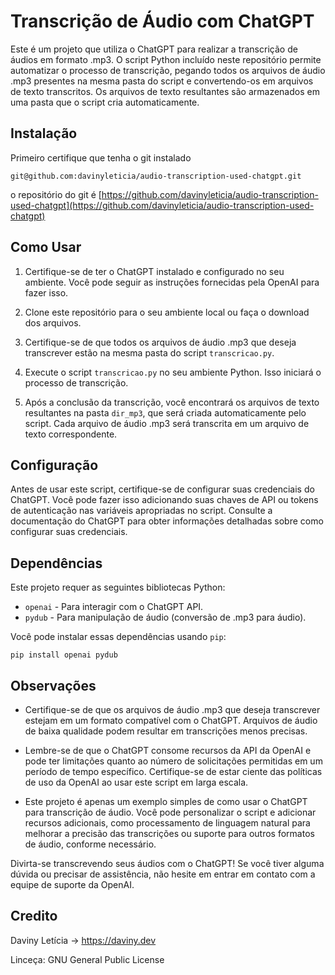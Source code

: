 # Transcrição de Áudio com ChatGPT

Este é um projeto que utiliza o ChatGPT para realizar a transcrição de áudios em formato .mp3. O script Python incluído neste repositório permite automatizar o processo de transcrição, pegando todos os arquivos de áudio .mp3 presentes na mesma pasta do script e convertendo-os em arquivos de texto transcritos. Os arquivos de texto resultantes são armazenados em uma pasta que o script cria automaticamente.

## Instalação

Primeiro certifique que tenha o git instalado

```
git@github.com:davinyleticia/audio-transcription-used-chatgpt.git
```
o repositório do git é [https://github.com/davinyleticia/audio-transcription-used-chatgpt](https://github.com/davinyleticia/audio-transcription-used-chatgpt)

## Como Usar

1. Certifique-se de ter o ChatGPT instalado e configurado no seu ambiente. Você pode seguir as instruções fornecidas pela OpenAI para fazer isso.

2. Clone este repositório para o seu ambiente local ou faça o download dos arquivos.

3. Certifique-se de que todos os arquivos de áudio .mp3 que deseja transcrever estão na mesma pasta do script `transcricao.py`.

4. Execute o script `transcricao.py` no seu ambiente Python. Isso iniciará o processo de transcrição.

5. Após a conclusão da transcrição, você encontrará os arquivos de texto resultantes na pasta `dir_mp3`, que será criada automaticamente pelo script. Cada arquivo de áudio .mp3 será transcrita em um arquivo de texto correspondente.

## Configuração

Antes de usar este script, certifique-se de configurar suas credenciais do ChatGPT. Você pode fazer isso adicionando suas chaves de API ou tokens de autenticação nas variáveis apropriadas no script. Consulte a documentação do ChatGPT para obter informações detalhadas sobre como configurar suas credenciais.

## Dependências

Este projeto requer as seguintes bibliotecas Python:

- `openai` - Para interagir com o ChatGPT API.
- `pydub` - Para manipulação de áudio (conversão de .mp3 para áudio).

Você pode instalar essas dependências usando `pip`:

```
pip install openai pydub
```

## Observações

- Certifique-se de que os arquivos de áudio .mp3 que deseja transcrever estejam em um formato compatível com o ChatGPT. Arquivos de áudio de baixa qualidade podem resultar em transcrições menos precisas.

- Lembre-se de que o ChatGPT consome recursos da API da OpenAI e pode ter limitações quanto ao número de solicitações permitidas em um período de tempo específico. Certifique-se de estar ciente das políticas de uso da OpenAI ao usar este script em larga escala.


- Este projeto é apenas um exemplo simples de como usar o ChatGPT para transcrição de áudio. Você pode personalizar o script e adicionar recursos adicionais, como processamento de linguagem natural para melhorar a precisão das transcrições ou suporte para outros formatos de áudio, conforme necessário.

Divirta-se transcrevendo seus áudios com o ChatGPT! Se você tiver alguma dúvida ou precisar de assistência, não hesite em entrar em contato com a equipe de suporte da OpenAI.

## Credito

Daviny Letícia -> https://daviny.dev

Linceça: GNU General Public License
